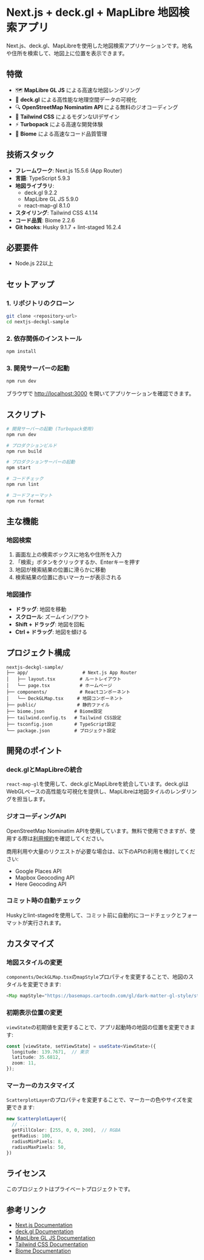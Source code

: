 # Next.js + deck.gl + MapLibre 地図検索アプリ

Next.js、deck.gl、MapLibreを使用した地図検索アプリケーションです。地名や住所を検索して、地図上に位置を表示できます。

## 特徴

- 🗺️ **MapLibre GL JS** による高速な地図レンダリング
- 🎯 **deck.gl** による高性能な地理空間データの可視化
- 🔍 **OpenStreetMap Nominatim API** による無料のジオコーディング
- 🎨 **Tailwind CSS** によるモダンなUIデザイン
- ⚡ **Turbopack** による高速な開発体験
- 🔧 **Biome** による高速なコード品質管理

## 技術スタック

- **フレームワーク**: Next.js 15.5.6 (App Router)
- **言語**: TypeScript 5.9.3
- **地図ライブラリ**: 
  - deck.gl 9.2.2
  - MapLibre GL JS 5.9.0
  - react-map-gl 8.1.0
- **スタイリング**: Tailwind CSS 4.1.14
- **コード品質**: Biome 2.2.6
- **Git hooks**: Husky 9.1.7 + lint-staged 16.2.4

## 必要要件

- Node.js 22以上

## セットアップ

### 1. リポジトリのクローン

```bash
git clone <repository-url>
cd nextjs-deckgl-sample
```

### 2. 依存関係のインストール

```bash
npm install
```

### 3. 開発サーバーの起動

```bash
npm run dev
```

ブラウザで [http://localhost:3000](http://localhost:3000) を開いてアプリケーションを確認できます。

## スクリプト

```bash
# 開発サーバーの起動 (Turbopack使用)
npm run dev

# プロダクションビルド
npm run build

# プロダクションサーバーの起動
npm start

# コードチェック
npm run lint

# コードフォーマット
npm run format
```

## 主な機能

### 地図検索

1. 画面左上の検索ボックスに地名や住所を入力
2. 「検索」ボタンをクリックするか、Enterキーを押す
3. 地図が検索結果の位置に滑らかに移動
4. 検索結果の位置に赤いマーカーが表示される

### 地図操作

- **ドラッグ**: 地図を移動
- **スクロール**: ズームイン/アウト
- **Shift + ドラッグ**: 地図を回転
- **Ctrl + ドラッグ**: 地図を傾ける

## プロジェクト構成

```
nextjs-deckgl-sample/
├── app/                    # Next.js App Router
│   ├── layout.tsx         # ルートレイアウト
│   └── page.tsx           # ホームページ
├── components/            # Reactコンポーネント
│   └── DeckGLMap.tsx     # 地図コンポーネント
├── public/               # 静的ファイル
├── biome.json           # Biome設定
├── tailwind.config.ts   # Tailwind CSS設定
├── tsconfig.json        # TypeScript設定
└── package.json         # プロジェクト設定
```

## 開発のポイント

### deck.glとMapLibreの統合

`react-map-gl`を使用して、deck.glとMapLibreを統合しています。deck.glはWebGLベースの高性能な可視化を提供し、MapLibreは地図タイルのレンダリングを担当します。

### ジオコーディングAPI

OpenStreetMap Nominatim APIを使用しています。無料で使用できますが、使用する際は[利用規約](https://operations.osmfoundation.org/policies/nominatim/)を確認してください。

商用利用や大量のリクエストが必要な場合は、以下のAPIの利用を検討してください:
- Google Places API
- Mapbox Geocoding API
- Here Geocoding API

### コミット時の自動チェック

Huskyとlint-stagedを使用して、コミット前に自動的にコードチェックとフォーマットが実行されます。

## カスタマイズ

### 地図スタイルの変更

`components/DeckGLMap.tsx`の`mapStyle`プロパティを変更することで、地図のスタイルを変更できます:

```typescript
<Map mapStyle="https://basemaps.cartocdn.com/gl/dark-matter-gl-style/style.json" />
```

### 初期表示位置の変更

`viewState`の初期値を変更することで、アプリ起動時の地図の位置を変更できます:

```typescript
const [viewState, setViewState] = useState<ViewState>({
  longitude: 139.7671,  // 東京
  latitude: 35.6812,
  zoom: 11,
});
```

### マーカーのカスタマイズ

`ScatterplotLayer`のプロパティを変更することで、マーカーの色やサイズを変更できます:

```typescript
new ScatterplotLayer({
  // ...
  getFillColor: [255, 0, 0, 200],  // RGBA
  getRadius: 100,
  radiusMinPixels: 8,
  radiusMaxPixels: 50,
})
```

## ライセンス

このプロジェクトはプライベートプロジェクトです。

## 参考リンク

- [Next.js Documentation](https://nextjs.org/docs)
- [deck.gl Documentation](https://deck.gl/)
- [MapLibre GL JS Documentation](https://maplibre.org/maplibre-gl-js/docs/)
- [Tailwind CSS Documentation](https://tailwindcss.com/docs)
- [Biome Documentation](https://biomejs.dev/)
